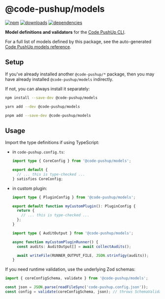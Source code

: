 # @code-pushup/models

[![npm](https://img.shields.io/npm/v/%40code-pushup%2Fmodels.svg)](https://www.npmjs.com/package/@code-pushup/models)
[![downloads](https://img.shields.io/npm/dm/%40code-pushup%2Fmodels)](https://npmtrends.com/@code-pushup/models)
[![dependencies](https://img.shields.io/librariesio/release/npm/%40code-pushup/models)](https://www.npmjs.com/package/@code-pushup/models?activeTab=dependencies)

**Model definitions and validators** for the [Code PushUp CLI](../cli/README.md).

For a full list of models defined by this package, see the auto-generated [Code PushUp models reference](./docs/models-reference.md).

## Setup

If you've already installed another `@code-pushup/*` package, then you may have already installed `@code-pushup/models` indirectly.

If not, you can always install it separately:

```sh
npm install --save-dev @code-pushup/models
```

```sh
yarn add --dev @code-pushup/models
```

```sh
pnpm add --save-dev @code-pushup/models
```

## Usage

Import the type definitions if using TypeScript:

- in `code-pushup.config.ts`:

  ```ts
  import type { CoreConfig } from '@code-pushup/models';

  export default {
    // ... this is type-checked ...
  } satisfies CoreConfig;
  ```

- in custom plugin:

  ```ts
  import type { PluginConfig } from '@code-pushup/models';

  export default function myCustomPlugin(): PluginConfig {
    return {
      // ... this is type-checked ...
    };
  }
  ```

  ```ts
  import type { AuditOutput } from '@code-pushup/models';

  async function myCustomPluginRunner() {
    const audits: AuditOutput[] = await collectAudits();

    await writeFile(RUNNER_OUTPUT_FILE, JSON.strinfigy(audits));
  }
  ```

If you need runtime validation, use the underlying Zod schemas:

```ts
import { coreConfigSchema, validate } from '@code-pushup/models';

const json = JSON.parse(readFileSync('code-pushup.config.json'));
const config = validate(coreConfigSchema, json); // throws SchemaValidationError if invalid
```
